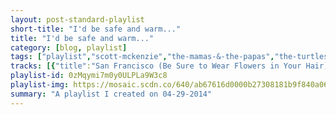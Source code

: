 ```yaml
---
layout: post-standard-playlist
short-title: "I'd be safe and warm..."
title: "I'd be safe and warm..."
category: [blog, playlist]
tags: ["playlist","scott-mckenzie","the-mamas-&-the-papas","the-turtles","the-cowsills","tim-hardin","small-faces","the-righteous-brothers","sagittarius","the-kinks","traffic","the-box-tops","donovan","thunderclap-newman","traffic","yusuf-/-cat-stevens","the-turtles","the-byrds","matthews'-southern-comfort","melanie","blood,-sweat-&-tears","jefferson-airplane","mason-williams","the-grass-roots","strawberry-alarm-clock"]
tracks: [{"title":"San Francisco (Be Sure to Wear Flowers in Your Hair)","album":"The Graduate - Music From The Broadway Comedy","artists":"Scott McKenzie"},{"title":"California Dreamin' - Single Version","album":"Lost & Found: 1960's Pop Volume 4","artists":"The Mamas & The Papas"},{"title":"You Showed Me","album":"The Turtles Present The Battle of the Bands","artists":"The Turtles"},{"title":"The Rain, The Park & Other Things - Single Version","album":"The Best Of The Cowsills","artists":"The Cowsills"},{"title":"How Can We Hang On To A Dream","album":"True Chillout (3CD set)","artists":"Tim Hardin"},{"title":"Itchycoo Park","album":"Spirit Of Woodstock","artists":"Small Faces"},{"title":"You've Lost That Lovin' Feelin' - Single Version","album":"Music For Sixties","artists":"The Righteous Brothers"},{"title":"My World Fell Down","album":"Present Tense (Expanded Edition)","artists":"Sagittarius"},{"title":"Days","album":"Fab Gear - Classic Flower Power Pop From The Summer Of Love","artists":"The Kinks"},{"title":"Paper Sun","album":"The Best Of Traffic","artists":"Traffic"},{"title":"The Letter","album":"Fab Gear - Classic Flower Power Pop From The Summer Of Love","artists":"The Box Tops"},{"title":"Sunshine Superman","album":"Sunshine Superman","artists":"Donovan"},{"title":"Something In The Air","album":"Golden Moments","artists":"Thunderclap Newman"},{"title":"Feelin' Alright?","album":"Smiling Phases","artists":"Traffic"},{"title":"Matthew & Son - Stereo Version","album":"Music For Sixties","artists":"Yusuf / Cat Stevens"},{"title":"Happy Together","album":"Spirit Of Woodstock","artists":"The Turtles"},{"title":"Turn, Turn, Turn, (To Everything There Is A Season)","album":"Fab Gear - Classic Flower Power Pop From The Summer Of Love","artists":"The Byrds"},{"title":"Woodstock","album":"Fab Gear - Classic Flower Power Pop From The Summer Of Love","artists":"Matthews' Southern Comfort"},{"title":"Lay Down (Candles In The Rain)","album":"Beautiful People: The Greatest Hits of Melanie","artists":"Melanie"},{"title":"Spinning Wheel - Single Version","album":"The Best Of Blood, Sweat & Tears: What Goes Up!","artists":"Blood, Sweat & Tears"},{"title":"White Rabbit","album":"Best Of","artists":"Jefferson Airplane"},{"title":"Classical Gas","album":"Rhino Hi-Five: Mason Williams","artists":"Mason Williams"},{"title":"Let's Live for Today","album":"Cruisin' To The Hits Of The '50s & '60s","artists":"The Grass Roots"},{"title":"Incense And Peppermints - Stereo Version","album":"Anthology","artists":"Strawberry Alarm Clock"}]
playlist-id: 0zMqymi7m0y0ULPLa9W3c8
playlist-img: https://mosaic.scdn.co/640/ab67616d0000b27308181b9f840a06e7a071cf72ab67616d0000b2731a74c82abfa3ebe5e6db1f16ab67616d0000b2736694d49395fd6b69b2221faaab67616d0000b273f3126c1147d95ab91a85bbc3
summary: "A playlist I created on 04-29-2014"
---
```

